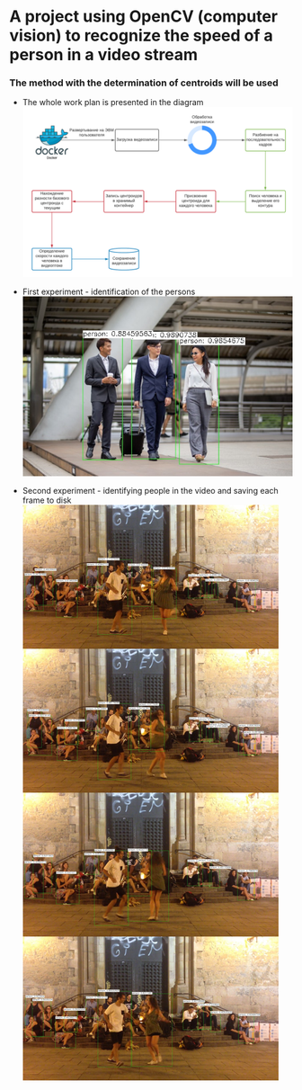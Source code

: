# A project using OpenCV (computer vision) to recognize the speed of a person in a video stream

### The method with the determination of centroids will be used

- The whole work plan is presented in the diagram
![Image alt](Speed_determination_diagram.jpg)

- First experiment - identification of the persons
![Image alt](test_images/first_detection.jpg)

- Second experiment - identifying people in the video and saving each frame to disk
![Image alt](test_images/test_frames.jpg)
